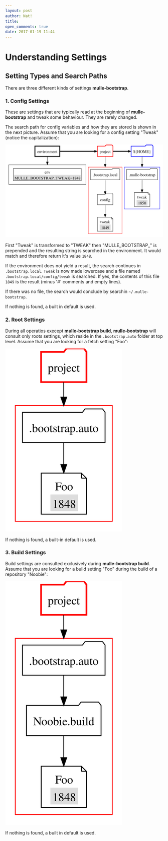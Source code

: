 ```yaml
---
layout: post
author: Nat!
title:
open_comments: true
date: 2017-01-19 11:44
---
```

# Understanding Settings

## Setting Types and Search Paths

There are three different kinds of settings **mulle-bootstrap**.

### 1. Config Settings

These are settings that are typically read at the beginning of **mulle-bootstrap** and tweak some behaviour. They are rarely changed.

The search path for config variables and how they are stored is shown in the next picture. Assume that you are looking for a config setting "Tweak" (notice the capitalization):

![Config Setting](config-search.svg)

First "Tweak" is transformed to "TWEAK" then "MULLE_BOOTSTRAP_" is prepended and the resulting string is searched in the environment. It would match and therefore return it's value `1848`.

If the environment does not yield a result, the search continues in `.bootstrap.local`. `Tweak` is now made lowercase and a file named `.bootstrap.local/config/tweak` is searched. If yes, the contents of this file `1849` is the result (minus '#' comments and empty lines).

If there was no file, the search would conclude by searchin `~/.mulle-bootstrap`.

If nothing is found, a built in default is used.

### 2. Root Settings

During all operatios execept **mulle-bootstrap build**, **mulle-bootstrap** will consult only roots settings, which reside in the `.bootstrap.auto` folder at top level. Assume that you are looking for a fetch setting "Foo":

![Fetch Setting](fetch-search.svg)

If nothing is found, a built-in default is used.

### 3. Build Settings

Build settings are consulted exclusively during **mulle-bootstrap build**. Assume that you are looking for a build setting "Foo" during the build of a repository "Noobie":

![Build Setting](build-search.svg)

If nothing is found, a built in default is used.



